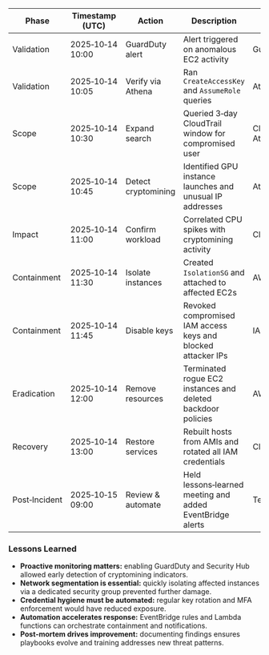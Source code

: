 | Phase | Timestamp (UTC) | Action | Description | Tool Used |
| --- | --- | --- | --- | --- |
| Validation | 2025‑10‑14 10:00 | GuardDuty alert | Alert triggered on anomalous EC2 activity | GuardDuty |
| Validation | 2025‑10‑14 10:05 | Verify via Athena | Ran `CreateAccessKey` and `AssumeRole` queries | Athena |
| Scope | 2025‑10‑14 10:30 | Expand search | Queried 3‑day CloudTrail window for compromised user | CloudTrail + Athena |
| Scope | 2025‑10‑14 10:45 | Detect cryptomining | Identified GPU instance launches and unusual IP addresses | Athena |
| Impact | 2025‑10‑14 11:00 | Confirm workload | Correlated CPU spikes with cryptomining activity | CloudWatch |
| Containment | 2025‑10‑14 11:30 | Isolate instances | Created `IsolationSG` and attached to affected EC2s | AWS CLI |
| Containment | 2025‑10‑14 11:45 | Disable keys | Revoked compromised IAM access keys and blocked attacker IPs | IAM |
| Eradication | 2025‑10‑14 12:00 | Remove resources | Terminated rogue EC2 instances and deleted backdoor policies | AWS Console |
| Recovery | 2025‑10‑14 13:00 | Restore services | Rebuilt hosts from AMIs and rotated all IAM credentials | CloudFormation |
| Post‑Incident | 2025‑10‑15 09:00 | Review & automate | Held lessons‑learned meeting and added EventBridge alerts | Team review |

### Lessons Learned

- **Proactive monitoring matters:** enabling GuardDuty and Security Hub allowed early detection of cryptomining indicators.
- **Network segmentation is essential:** quickly isolating affected instances via a dedicated security group prevented further damage.
- **Credential hygiene must be automated:** regular key rotation and MFA enforcement would have reduced exposure.
- **Automation accelerates response:** EventBridge rules and Lambda functions can orchestrate containment and notifications.
- **Post‑mortem drives improvement:** documenting findings ensures playbooks evolve and training addresses new threat patterns.
